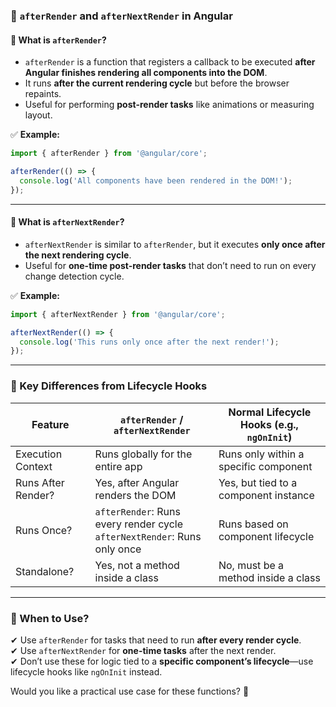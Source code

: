 ### **📌 `afterRender` and `afterNextRender` in Angular**  

#### **🔹 What is `afterRender`?**  
- `afterRender` is a function that registers a callback to be executed **after Angular finishes rendering all components into the DOM**.  
- It runs **after the current rendering cycle** but before the browser repaints.  
- Useful for performing **post-render tasks** like animations or measuring layout.  

✅ **Example:**  
```ts
import { afterRender } from '@angular/core';

afterRender(() => {
  console.log('All components have been rendered in the DOM!');
});
```

---

#### **🔹 What is `afterNextRender`?**  
- `afterNextRender` is similar to `afterRender`, but it executes **only once after the next rendering cycle**.  
- Useful for **one-time post-render tasks** that don’t need to run on every change detection cycle.  

✅ **Example:**  
```ts
import { afterNextRender } from '@angular/core';

afterNextRender(() => {
  console.log('This runs only once after the next render!');
});
```

---

### **🔹 Key Differences from Lifecycle Hooks**
| Feature              | `afterRender` / `afterNextRender` | Normal Lifecycle Hooks (e.g., `ngOnInit`) |
|----------------------|----------------------------------|------------------------------------------|
| Execution Context   | Runs globally for the entire app | Runs only within a specific component |
| Runs After Render?  | Yes, after Angular renders the DOM | Yes, but tied to a component instance |
| Runs Once?         | `afterRender`: Runs every render cycle <br> `afterNextRender`: Runs only once | Runs based on component lifecycle |
| Standalone?        | Yes, not a method inside a class | No, must be a method inside a class |

---

### **📌 When to Use?**  
✔ Use `afterRender` for tasks that need to run **after every render cycle**.  
✔ Use `afterNextRender` for **one-time tasks** after the next render.  
✔ Don’t use these for logic tied to a **specific component’s lifecycle**—use lifecycle hooks like `ngOnInit` instead.  

Would you like a practical use case for these functions? 🚀